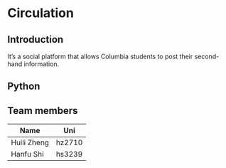 # Circulation

## Introduction
It’s a social platform that allows Columbia students to post their second-hand information.

## Python

## Team members
| Name      | Uni |
| ----------- | ----------- |
| Huili Zheng   | hz2710        |
| Hanfu Shi   | hs3239       |
